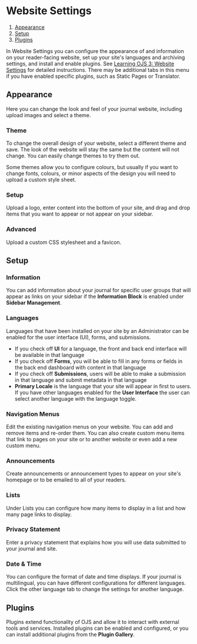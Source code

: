 # Website Settings

1. [Appearance](website-settings#appearance)
1. [Setup](website-settings#setup)
1. [Plugins](website-settings#plugins)

In Website Settings you can configure the appearance of and information on your reader-facing website, set up your site's languages and archiving settings, and install and enable plugins. See [Learning OJS 3: Website Settings](https://docs.pkp.sfu.ca/learning-ojs/en/settings-website) for detailed instructions. There may be additional tabs in this menu if you have enabled specific plugins, such as Static Pages or Translator.

## <a name="appearance"></a>Appearance
Here you can change the look and feel of your journal website, including upload images and select a theme.

### Theme
To change the overall design of your website, select a different theme and save. The look of the website will stay the same but the content will not change. You can easily change themes to try them out.

Some themes allow you to configure colours, but usually if you want to change fonts, colours, or minor aspects of the design you will need to upload a custom style sheet.

### Setup
Upload a logo, enter content into the bottom of your site, and drag and drop items that you want to appear or not appear on your sidebar.

### Advanced
Upload a custom CSS stylesheet and a favicon.

## <a name="setup"></a>Setup

### Information
You can add information about your journal for specific user groups that will appear as links on your sidebar if the **Information Block** is enabled under **Sidebar Management**.

### Languages
Languages that have been installed on your site by an Administrator can be enabled for the user interface (UI), forms, and submissions.
* If you check off **UI** for a language, the front and back end interface will be available in that language
* If you check off **Forms**, you will be able to fill in any forms or fields in the back end dashboard with content in that language
* If you check off **Submissions**, users will be able to make a submission in that language and submit metadata in that language
* **Primary Locale** is the language that your site will appear in first to users. If you have other languages enabled for the **User Interface** the user can select another language with the language toggle.

### Navigation Menus
Edit the existing navigation menus on your website. You can add and remove items and re-order them. You can also create custom menu items that link to pages on your site or to another website or even add a new custom menu.

### Announcements
Create announcements or announcement types to appear on your site's homepage or to be emailed to all of your readers.

### Lists
Under Lists you can configure how many items to display in a list and how many page links to display.

### Privacy Statement
Enter a privacy statement that explains how you will use data submitted to your journal and site.

### Date & Time
You can configure the format of date and time displays. If your journal is multilingual, you can have different configurations for different languages. Click the other language tab to change the settings for another language.

## <a name="plugins"></a>Plugins
Plugins extend functionality of OJS and allow it to interact with external tools and services. Installed plugins can be enabled and configured, or you can install additional plugins from the **Plugin Gallery**.

